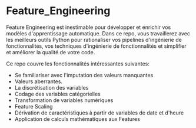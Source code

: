 # Feature_Engineering

Feature Engineering est inestimable pour développer et enrichir vos modèles d'apprentissage automatique. Dans ce repo, vous travaillerez avec les meilleurs outils Python pour rationaliser vos pipelines d'ingénierie de fonctionnalités, vos techniques d'ingénierie de fonctionnalités et simplifier et améliorer la qualité de votre code.

Ce repo couvre les fonctionnalités intéressantes suivantes:
* Se familiariser avec l'imputation des valeurs manquantes
* Valeurs aberrantes.
* La discrétisation des variables
* Codage des variables catégorielles
* Transformation de variables numériques
* Feature Scaling
* Dérivation de caractéristiques à partir de variables de date et d'heure
* Application de calculs mathématiques aux Features
